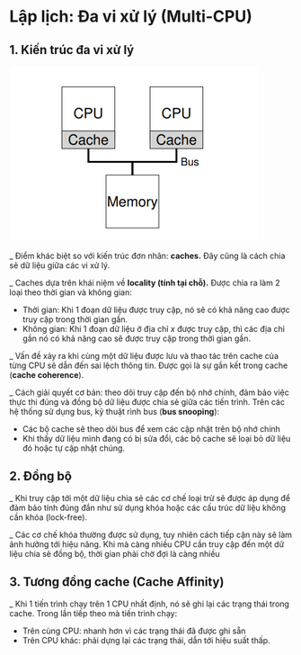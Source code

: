 # Lập lịch: Đa vi xử lý \(Multi-CPU\)

## 1. Kiến trúc đa vi xử lý

![Ki&#x1EBF;n tr&#xFA;c &#x111;a vi x&#x1EED; l&#xFD;](../../../.gitbook/assets/multicpuarchitect.png)

\_ Điểm khác biệt so với kiến trúc đơn nhân: **caches.** Đây cũng là cách chia sẻ dữ liệu giữa các vi xử lý.

\_ Caches dựa trên khái niệm về **locality \(tính tại chỗ\).** Được chia ra làm 2 loại theo thời gian và không gian:

* Thời gian: Khi 1 đoạn dữ liệu được truy cập, nó sẽ có khả năng cao được truy cập trong thời gian gần.
* Không gian: Khi 1 đoạn dữ liệu ở địa chỉ _x_ được truy cập, thì các địa chỉ gần nó có khả năng cao sẽ được truy cập trong thời gian gần.

\_ Vấn đề xảy ra khi cùng một dữ liệu được lưu và thao tác trên cache của từng CPU sẽ dẫn đến sai lệch thông tin. Được gọi là sự gắn kết trong cache \(**cache coherence**\).

\_ Cách giải quyết cơ bản: theo dõi truy cập đến bộ nhớ chính, đảm bảo việc thực thi đúng và đồng bộ dữ liệu được chia sẻ giữa các tiến trình. Trên các hệ thống sử dụng bus, kỹ thuật rình bus \(**bus snooping**\):

* Các bộ cache sẽ theo dõi bus để xem các cập nhật trên bộ nhớ chính
* Khi thấy dữ liệu mình đang có bị sửa đổi, các bộ cache sẽ loại bỏ dữ liệu đó hoặc tự cập nhật chúng.

## 2. Đồng bộ

\_ Khi truy cập tới một dữ liệu chia sẻ các cơ chế loại trừ sẽ được áp dụng để đảm bảo tính đúng đắn như sử dụng khóa hoặc các cấu trúc dữ liệu không cần khóa \(lock-free\).

\_ Các cơ chế khóa thường được sử dụng, tuy nhiên cách tiếp cận này sẽ làm ảnh hưởng tới hiệu năng. Khi mà càng nhiều CPU cần truy cập đến một dữ liệu chia sẻ đồng bộ, thời gian phải chờ đợi là càng nhiều

## 3. Tương đồng cache \(Cache Affinity\)

\_ Khi 1 tiến trình chạy trên 1 CPU nhất định, nó sẽ ghi lại các trạng thái trong cache. Trong lần tiếp theo mà tiến trình chạy:

* Trên cùng CPU: nhanh hơn vì các trạng thái đã được ghi sẵn
* Trên CPU khác: phải dựng lại các trạng thái, dẫn tới hiệu suất thấp.

 





